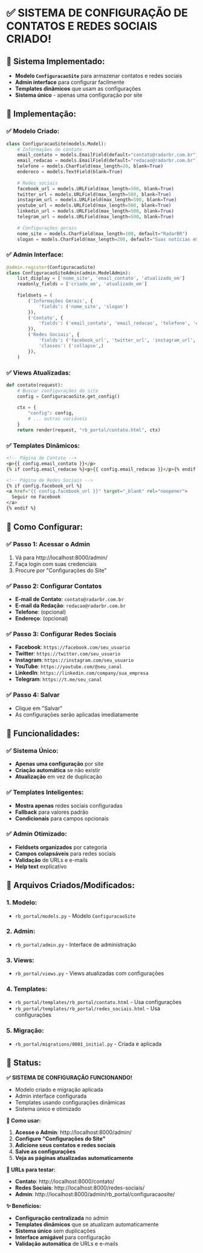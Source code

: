 # ✅ SISTEMA DE CONFIGURAÇÃO DE CONTATOS E REDES SOCIAIS CRIADO!

## 🎯 **Sistema Implementado:**
- **Modelo `ConfiguracaoSite`** para armazenar contatos e redes sociais
- **Admin interface** para configurar facilmente
- **Templates dinâmicos** que usam as configurações
- **Sistema único** - apenas uma configuração por site

## 🔧 **Implementação:**

### **✅ Modelo Criado:**
```python
class ConfiguracaoSite(models.Model):
    # Informações de contato
    email_contato = models.EmailField(default="contato@radarbr.com.br")
    email_redacao = models.EmailField(default="redacao@radarbr.com.br")
    telefone = models.CharField(max_length=20, blank=True)
    endereco = models.TextField(blank=True)
    
    # Redes sociais
    facebook_url = models.URLField(max_length=500, blank=True)
    twitter_url = models.URLField(max_length=500, blank=True)
    instagram_url = models.URLField(max_length=500, blank=True)
    youtube_url = models.URLField(max_length=500, blank=True)
    linkedin_url = models.URLField(max_length=500, blank=True)
    telegram_url = models.URLField(max_length=500, blank=True)
    
    # Configurações gerais
    nome_site = models.CharField(max_length=100, default="RadarBR")
    slogan = models.CharField(max_length=200, default="Suas notícias em tempo real")
```

### **✅ Admin Interface:**
```python
@admin.register(ConfiguracaoSite)
class ConfiguracaoSiteAdmin(admin.ModelAdmin):
    list_display = ['nome_site', 'email_contato', 'atualizado_em']
    readonly_fields = ['criado_em', 'atualizado_em']
    
    fieldsets = (
        ('Informações Gerais', {
            'fields': ('nome_site', 'slogan')
        }),
        ('Contato', {
            'fields': ('email_contato', 'email_redacao', 'telefone', 'endereco')
        }),
        ('Redes Sociais', {
            'fields': ('facebook_url', 'twitter_url', 'instagram_url', 'youtube_url', 'linkedin_url', 'telegram_url'),
            'classes': ('collapse',)
        }),
    )
```

### **✅ Views Atualizadas:**
```python
def contato(request):
    # Buscar configurações do site
    config = ConfiguracaoSite.get_config()
    
    ctx = {
        "config": config,
        # ... outras variáveis
    }
    return render(request, "rb_portal/contato.html", ctx)
```

### **✅ Templates Dinâmicos:**
```html
<!-- Página de Contato -->
<p>{{ config.email_contato }}</p>
{% if config.email_redacao %}<p>{{ config.email_redacao }}</p>{% endif %}

<!-- Página de Redes Sociais -->
{% if config.facebook_url %}
<a href="{{ config.facebook_url }}" target="_blank" rel="noopener">
  Seguir no Facebook
</a>
{% endif %}
```

## 🚀 **Como Configurar:**

### **✅ Passo 1: Acessar o Admin**
1. Vá para http://localhost:8000/admin/
2. Faça login com suas credenciais
3. Procure por "Configurações do Site"

### **✅ Passo 2: Configurar Contatos**
- **E-mail de Contato**: `contato@radarbr.com.br`
- **E-mail da Redação**: `redacao@radarbr.com.br`
- **Telefone**: (opcional)
- **Endereço**: (opcional)

### **✅ Passo 3: Configurar Redes Sociais**
- **Facebook**: `https://facebook.com/seu_usuario`
- **Twitter**: `https://twitter.com/seu_usuario`
- **Instagram**: `https://instagram.com/seu_usuario`
- **YouTube**: `https://youtube.com/@seu_canal`
- **LinkedIn**: `https://linkedin.com/company/sua_empresa`
- **Telegram**: `https://t.me/seu_canal`

### **✅ Passo 4: Salvar**
- Clique em "Salvar"
- As configurações serão aplicadas imediatamente

## 🎨 **Funcionalidades:**

### **✅ Sistema Único:**
- **Apenas uma configuração** por site
- **Criação automática** se não existir
- **Atualização** em vez de duplicação

### **✅ Templates Inteligentes:**
- **Mostra apenas** redes sociais configuradas
- **Fallback** para valores padrão
- **Condicionais** para campos opcionais

### **✅ Admin Otimizado:**
- **Fieldsets organizados** por categoria
- **Campos colapsáveis** para redes sociais
- **Validação** de URLs e e-mails
- **Help text** explicativo

## 🔧 **Arquivos Criados/Modificados:**

### **1. Modelo:**
- `rb_portal/models.py` - Modelo `ConfiguracaoSite`

### **2. Admin:**
- `rb_portal/admin.py` - Interface de administração

### **3. Views:**
- `rb_portal/views.py` - Views atualizadas com configurações

### **4. Templates:**
- `rb_portal/templates/rb_portal/contato.html` - Usa configurações
- `rb_portal/templates/rb_portal/redes_sociais.html` - Usa configurações

### **5. Migração:**
- `rb_portal/migrations/0001_initial.py` - Criada e aplicada

## 🎉 **Status:**
**✅ SISTEMA DE CONFIGURAÇÃO FUNCIONANDO!**

- Modelo criado e migração aplicada
- Admin interface configurada
- Templates usando configurações dinâmicas
- Sistema único e otimizado

**🚀 Como usar:**
1. **Acesse o Admin**: http://localhost:8000/admin/
2. **Configure "Configurações do Site"**
3. **Adicione seus contatos e redes sociais**
4. **Salve as configurações**
5. **Veja as páginas atualizadas automaticamente**

**📝 URLs para testar:**
- **Contato**: http://localhost:8000/contato/
- **Redes Sociais**: http://localhost:8000/redes-sociais/
- **Admin**: http://localhost:8000/admin/rb_portal/configuracaosite/

**✨ Benefícios:**
- **Configuração centralizada** no admin
- **Templates dinâmicos** que se atualizam automaticamente
- **Sistema único** sem duplicações
- **Interface amigável** para configuração
- **Validação automática** de URLs e e-mails
